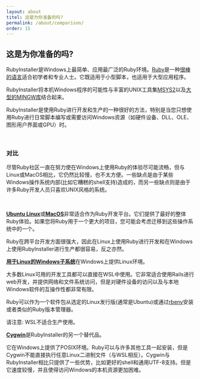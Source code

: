 ```yaml
---
layout: about
titel: 这是为你准备的吗?
permalink: /about/comparison/
order: 15
---
```

## 这是为你准备的吗?

RubyInstaller是Windows上最简单、应用最广泛的Ruby环境。[Ruby](https://www.ruby-lang.org)是一种[很棒的语言](http://www.bestprogramminglanguagefor.me/why-learn-ruby)适合初学者和专业人士。它既适用于小型脚本，也适用于大型应用程序。

RubyInstaller将本机Windows程序的可能性与丰富的UNIX工具集[MSYS2](http://www.msys2.org)以及[大型的MINGW库](https://github.com/Alexpux/MINGW-packages)结合起来。

RubyInstaller是使用Ruby进行开发和生产的一种很好的方法，特别是当您只想使用Ruby进行日常脚本编写或需要访问Windows资源（如硬件设备、DLL、OLE、图形用户界面或GPU）时。


<br>

### 对比

尽管Ruby社区一直在努力使在Windows上使用Ruby的体验尽可能流畅，但与Linux或MacOS相比，它仍然比较慢，也不太方便。一些缺点是由于某些Windows操作系统内部(比如它糟糕的shell支持)造成的，而另一些缺点则是由于许多Ruby开发人员只喜欢UNIX风格的系统。

<br>

[**Ubuntu Linux**](https://ubuntu.com)或[**MacOS**](https://www.apple.com/de/macos/what-is/)非常适合作为Ruby开发平台。它们提供了最好的整体Ruby体验。如果您将Ruby用于一个更大的项目，您可能会考虑迁移到这些操作系统中的一个。

Ruby在跨平台开发方面很强大，因此在Linux上使用Ruby进行开发和在Windows上使用RubyInstaller进行生产都很容易，反之亦然。


[**用于Linux的Windows子系统**](https://docs.microsoft.com/en-us/windows/wsl/about)在Windows上提供Linux环境。

大多数Linux可用的开发工具都可以直接在WSL中使用。它非常适合使用Rails进行web开发，并提供网络和文件系统访问，但是对硬件设备的访问以及与本地Windows软件的互操作性都非常有限。

Ruby可以作为一个软件包从选定的Linux发行版(通常是Ubuntu)或通过[rbenv](https://gitee.com/RubyKids/rbenv-cn)安装或者类似的Ruby版本管理器。

请注意: WSL不适合生产使用。


[**Cygwin**](https://www.cygwin.com/)是RubyInstaller的另一个替代品。

它在Windows上提供了POSIX环境。Ruby可以与许多其他工具一起安装，但是Cygwin不能直接执行任意Linux二进制文件（与WSL相反）。Cygwin与RubyInstaller相比只提供了一些优势，比如更好的shell和通用UTF-8支持。但是它速度较慢，并且使得访问Windows的本机资源更加困难。
